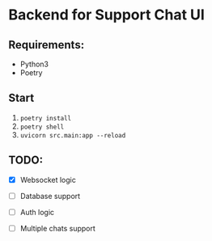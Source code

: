 # Backend for Support Chat UI

## Requirements:
- Python3
- Poetry

## Start
1. `poetry install`
2. `poetry shell`
3. `uvicorn src.main:app --reload`

## TODO:
- [x] Websocket logic
- [ ] Database support
- [ ] Auth logic
- [ ] Multiple chats support

